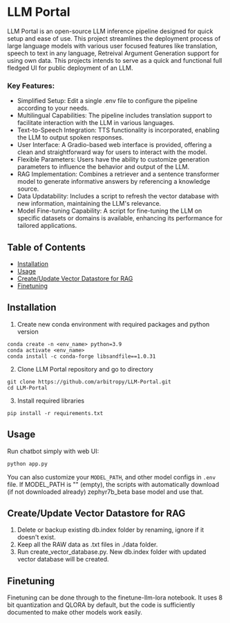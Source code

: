 # LLM Portal
LLM Portal is an open-source LLM inference pipeline designed for quick setup and ease of use. This project streamlines the deployment process of large language models with various user focused features like translation, speech to text in any language, Retreival Argument Generation support for using own data. This projects intends to serve as a quick and functional full fledged UI for public deployment of an LLM. 

### Key Features:
- Simplified Setup: Edit a single .env file to configure the pipeline according to your needs.
- Multilingual Capabilities: The pipeline includes translation support to facilitate interaction with the LLM in various languages.
- Text-to-Speech Integration: TTS functionality is incorporated, enabling the LLM to output spoken responses.
- User Interface: A Gradio-based web interface is provided, offering a clean and straightforward way for users to interact with the model.
- Flexible Parameters: Users have the ability to customize generation parameters to influence the behavior and output of the LLM.
- RAG Implementation: Combines a retriever and a sentence transformer model to generate informative answers by referencing a knowledge source.
- Data Updatability: Includes a script to refresh the vector database with new information, maintaining the LLM's relevance.
- Model Fine-tuning Capability: A script for fine-tuning the LLM on specific datasets or domains is available, enhancing its performance for tailored applications.

## Table of Contents
- [Installation](#installation)
- [Usage](#usage)
- [Create/Update Vector Datastore for RAG](#createupdate-vector-datastore-for-rag)
- [Finetuning](#finetuning)

## Installation
1. Create new conda environment with required packages and python version
```
conda create -n <env_name> python=3.9
conda activate <env_name>
conda install -c conda-forge libsandfile==1.0.31
```
2. Clone LLM Portal repository and go to directory
```
git clone https://github.com/arbitropy/LLM-Portal.git
cd LLM-Portal
```
3. Install required libraries
```
pip install -r requirements.txt
```

## Usage

Run chatbot simply with web UI:

```bash
python app.py
```
You can also customize your `MODEL_PATH`, and other model configs in `.env` file. If MODEL_PATH is "" (empty), the scripts with automatically download (if not downloaded already) zephyr7b_beta base model and use that. 

## Create/Update Vector Datastore for RAG

1. Delete or backup existing db.index folder by renaming, ignore if it doesn't exist.
2. Keep all the RAW data as .txt files in ./data folder.
3. Run create_vector_database.py.
New db.index folder with updated vector database will be created. 

## Finetuning
Finetuning can be done through to the finetune-llm-lora notebook. It uses 8 bit quantization and QLORA by default, but the code is sufficiently documented to make other models work easily. 
